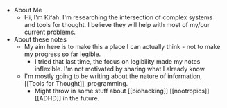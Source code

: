 - About Me
	- Hi, I'm Kifah. I'm researching the intersection of complex systems and tools for thought. I believe they will help with most of my/our current problems.
- About these notes
	- My aim here is to make this a place I can actually think - not to make my progress so far legible.
		- I tried that last time, the focus on legibility made my notes inflexible. I'm not motivated by sharing what I already know.
	- I'm mostly going to be writing about the nature of information, [[Tools for Thought]], programming.
		- Might throw in some stuff about [[biohacking]] [[nootropics]] [[ADHD]] in the future.